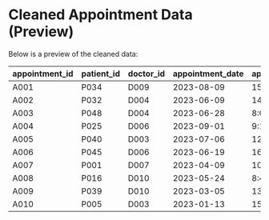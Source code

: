 # Cleaned Appointment Data (Preview)

Below is a preview of the cleaned data:

| appointment_id   | patient_id   | doctor_id   | appointment_date   | appointment_time   | reason_for_visit   | status    |
|:-----------------|:-------------|:------------|:-------------------|:-------------------|:-------------------|:----------|
| A001             | P034         | D009        | 2023-08-09         | 15:15:00           | Therapy            | Scheduled |
| A002             | P032         | D004        | 2023-06-09         | 14:30:00           | Therapy            | No-show   |
| A003             | P048         | D004        | 2023-06-28         | 8:00:00            | Consultation       | Cancelled |
| A004             | P025         | D006        | 2023-09-01         | 9:15:00            | Consultation       | Cancelled |
| A005             | P040         | D003        | 2023-07-06         | 12:45:00           | Emergency          | No-show   |
| A006             | P045         | D006        | 2023-06-19         | 16:15:00           | Checkup            | Scheduled |
| A007             | P001         | D007        | 2023-04-09         | 10:30:00           | Consultation       | Scheduled |
| A008             | P016         | D010        | 2023-05-24         | 8:45:00            | Consultation       | Cancelled |
| A009             | P039         | D010        | 2023-03-05         | 13:45:00           | Follow-up          | Scheduled |
| A010             | P005         | D003        | 2023-01-13         | 15:30:00           | Therapy            | Completed |